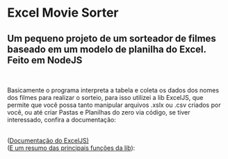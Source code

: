 <h1>Excel Movie Sorter</h1>

<h2>Um pequeno projeto de um sorteador de filmes baseado em um modelo de planilha do Excel. Feito em <b>NodeJS</b></h2> <br> 
<p>
  Basicamente o programa interpreta a tabela e coleta os dados dos nomes dos filmes para realizar o sorteio, para isso utilizei a lib ExcelJS, que permite que você possa tanto manipular arquivos .xslx ou .csv criados por você, ou até criar Pastas e Planilhas do zero via código, se tiver interessado, confira a documentação:
</p> 
<br>
(<a href="https://www.npmjs.com/package/exceljs/v/0.2.16#reading-xlsx">Documentação do ExcelJS)</a> 
<br>
(<a href="https://builtin.com/software-engineering-perspectives/exceljs">E um resumo das principais funções da lib</a>):

<img href="image.png">
